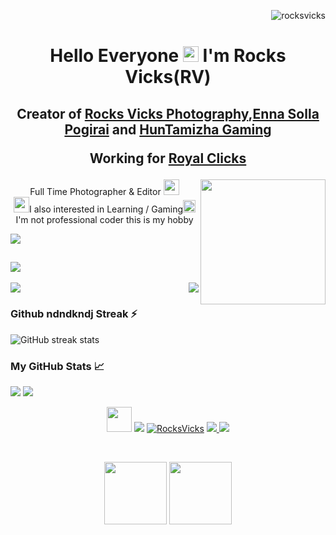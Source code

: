 <p align="right"> <img src="https://komarev.com/ghpvc/?username=rocksvicks&label=Visitors&color=blue&style=plastic" alt="rocksvicks" /> </p> 
<h1 align="center">Hello Everyone <img src="https://media.giphy.com/media/hvRJCLFzcasrR4ia7z/giphy.gif" width="25px"> I'm Rocks Vicks(RV) </h1>
<h2 align="center">Creator of <a href="https://www.youtube.com/c/RocksVicksPhotography?sub_confirmation=1" target="_blank">Rocks Vicks Photography</a>,<a href="https://www.youtube.com/c/EnnaSollaPogirai?sub_confirmation=1" target="_blank">Enna Solla Pogirai</a> and <a href="https://www.youtube.com/c/HunTamizha?sub_confirmation=1" target="_blank">HunTamizha Gaming</a> 
<p align="center">Working for <a href="https://www.youtube.com/c/RoyalClicks?sub_confirmation=1" target="_blank">Royal Clicks</a> </p> </h2>

<img align="right" src="https://media.giphy.com/media/zOvBKUUEERdNm/giphy.gif" width="200px">
<p align="center" <img src="https://media.giphy.com/media/VARsZP4OnIWUgKVouI/giphy.gif" width="40px">Full Time Photographer & Editor <img src="https://media.giphy.com/media/U4YLhjX4vz825EeTu0/giphy.gif" width="25px"> <br>
<img src="https://media.giphy.com/media/rW9bOzOzQ7zAb7Xoik/giphy.gif" width="25px">I also interested in Learning / Gaming<img src="https://media.giphy.com/media/jsJDcwJ9qqaR0kQwmj/giphy.gif" width="20px"> <br>
I'm not professional coder this is my hobby <br> </p>

![](https://readme-typing-svg.herokuapp.com?font=Montserrat&color=ffffff&lines=l+Love+My+Job;)
## ![](https://readme-typing-svg.herokuapp.com?font=Montserrat&color=ffffff&lines=Our+Github+Overview;)

<img align="center"  src="https://github-readme-stats.vercel.app/api/top-langs/?username=rocksvicks&show_icons=true&theme=nightowl"> 

<img align="right"  src="https://github-readme-stats.vercel.app/api?username=rocksvicks&show_icons=true&theme=nightowl&count_private=true" >

<h3>Github ndndkndj Streak ⚡</h3>

![GitHub streak stats](https://github-readme-streak-stats.herokuapp.com/?user=rocksvicks&theme=nightowl&show_icons=true)  

<h3>My GitHub Stats 📈</h3>
<a>
  <img  src="https://github-readme-stats.vercel.app/api?username=Rocksvicks&theme=calm&show_icons=true&count_private=true">
  <img  src="https://github-readme-stats.vercel.app/api/top-langs/?username=rocksvicks&theme=calm&layout=compact">
</a>            

<p align="center"> <a href="https://www.instagram.com/rocksvicks" target="_blank"> 
 <img src="https://media.giphy.com/media/LpDmM2wSt6Hm5fKJVa/giphy.gif" width="40px"></a> 
  <a href="https://www.instagram.com/rocksvicks" target="blank"><img src="https://img.shields.io/twitter/follow/RocksVicks?logo=instagram&style=for-the-badge" ></a>
 <a href="https://twitter.com/RocksVicks" target="blank"><img src="https://img.shields.io/twitter/follow/RocksVicks?logo=twitter&style=for-the-badge" alt="RocksVicks" ></a>
 <a href="https://www.youtube.com/c/RocksVicksPhotography?sub_confirmation=1" target="blank"> <img src="https://img.shields.io/youtube/channel/subscribers/UCAzDd3ud2WcU7VD4OFGMWhA?style=for-the-badge&logo=youtube">
  <a href="https://github.com/rocksvicks" target="blank"><img src="https://img.shields.io/github/followers/rocksvicks?logo=Github&style=for-the-badge" ></a>
  </p> <br>
 
 <p align="center"> <img src="https://media.giphy.com/media/fGIsem7KrcgBRnulWL/giphy.gif" width="100px"> <img src="https://media.giphy.com/media/P078KVFgaDxUzphSOf/giphy.gif" width="100px"> <p3>
